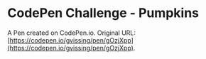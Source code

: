 # CodePen Challenge - Pumpkins

A Pen created on CodePen.io. Original URL: [https://codepen.io/gvissing/pen/gOzjXpp](https://codepen.io/gvissing/pen/gOzjXpp).

